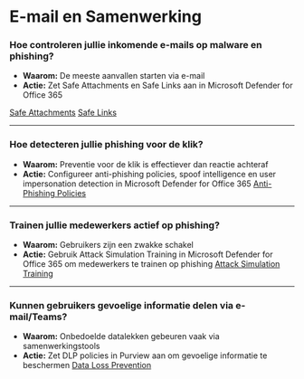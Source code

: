 # E-mail en Samenwerking

### Hoe controleren jullie inkomende e-mails op malware en phishing?
- **Waarom:** De meeste aanvallen starten via e-mail
- **Actie:** Zet Safe Attachments en Safe Links aan in Microsoft Defender for Office 365 

[Safe Attachments](../plannen/E-mail%20en%20samenwerking%20plan.md#safe-attachments)
[Safe Links](../plannen/E-mail%20en%20samenwerking%20plan.md#safe-links)

---

### Hoe detecteren jullie phishing voor de klik?
- **Waarom:** Preventie voor de klik is effectiever dan reactie achteraf
- **Actie:**  Configureer anti-phishing policies, spoof intelligence en user impersonation detection in Microsoft Defender for Office 365
[Anti-Phishing Policies](../plannen/E-mail%20en%20samenwerking%20plan.md#anti-phishing-policies)

---

### Trainen jullie medewerkers actief op phishing?
- **Waarom:** Gebruikers zijn een zwakke schakel
- **Actie:** Gebruik Attack Simulation Training in Microsoft Defender for Office 365 om medewerkers te trainen op phishing
[Attack Simulation Training](../plannen/E-mail%20en%20samenwerking%20plan.md#attack-simulation-training)

---

### Kunnen gebruikers gevoelige informatie delen via e-mail/Teams?
- **Waarom:** Onbedoelde datalekken gebeuren vaak via samenwerkingstools
- **Actie:** Zet DLP policies in Purview aan om gevoelige informatie te beschermen
[Data Loss Prevention](../plannen/E-mail%20en%20samenwerking%20plan.md#data-loss-prevention)

